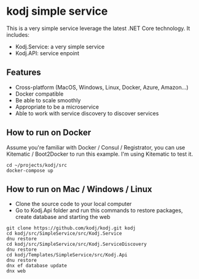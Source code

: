 # kodj simple service
This is a very simple service leverage the latest .NET Core technology. It includes:
* Kodj.Service: a very simple service
* Kodj.API: service enpoint

## Features
* Cross-platform (MacOS, Windows, Linux, Docker, Azure, Amazon...)
* Docker compatible
* Be able to scale smoothly
* Appropriate to be a microservice
* Able to work with service discovery to discover services

## How to run on Docker
Assume you're familiar with Docker / Consul / Registrator, you can use Kitematic / Boot2Docker to run this example. I'm using Kitematic to test it.

```
cd ~/projects/kodj/src
docker-compose up
```

## How to run on Mac / Windows / Linux
* Clone the source code to your local computer
* Go to Kodj.Api folder and run this commands to restore packages, create database and starting the web
```
git clone https://github.com/kodj/kodj.git kodj
cd kodj/src/SimpleService/src/Kodj.Service
dnu restore
cd kodj/src/SimpleService/src/Kodj.ServiceDiscovery
dnu restore
cd kodj/Templates/SimpleService/src/Kodj.Api
dnu restore
dnx ef database update
dnx web
```

